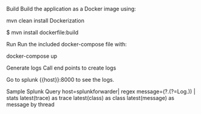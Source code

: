Build
Build the application as a Docker image using:

mvn clean install
Dockerization

$ mvn install dockerfile:build

Run
Run the included docker-compose file with:

docker-compose up

Generate logs
Call end points to create logs

Go to splunk {{host}}:8000 to see the logs. 


Sample Splunk Query
host=splunkforwarder| regex message=(?.(?=Log.)) | stats latest(trace) as trace latest(class) as class latest(message) as message by thread
